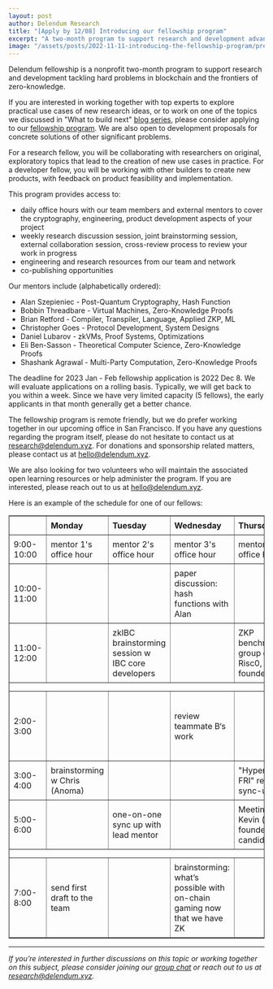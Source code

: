 ```yaml
---
layout: post
author: Delendum Research
title: "[Apply by 12/08] Introducing our fellowship program"
excerpt: "A two-month program to support research and development advancing the frontiers of zero-knowledge"
image: "/assets/posts/2022-11-11-introducing-the-fellowship-program/preview.jpg"
--- 
```



Delendum fellowship is a nonprofit two-month program to support research and development tackling hard problems in blockchain and the frontiers of zero-knowledge.

If you are interested in working together with top experts to explore practical use cases of new research ideas, or to work on one of the topics we discussed in "What to build next" [blog series](https://delendum.xyz/2022/11/11/what-to-build-next-in-zero-knowledge.html), please consider applying to our [fellowship program](https://delendum.xyz/fellow). We are also open to development proposals for concrete solutions of other significant problems.

For a research fellow, you will be collaborating with researchers on original, exploratory topics that lead to the creation of new use cases in practice. For a developer fellow, you will be working with other builders to create new products, with feedback on product feasibility and implementation.

This program provides access to:

- daily office hours with our team members and external mentors to cover the cryptography, engineering, product development aspects of your project
- weekly research discussion session, joint brainstorming session, external collaboration session, cross-review process to review your work in progress 
- engineering and research resources from our team and network 
- co-publishing opportunities

Our mentors include (alphabetically ordered):

- Alan Szepieniec - Post-Quantum Cryptography, Hash Function
- Bobbin Threadbare - Virtual Machines, Zero-Knowledge Proofs
- Brian Retford - Compiler, Transpiler, Language, Applied ZKP, ML
- Christopher Goes - Protocol Development, System Designs
- Daniel Lubarov - zkVMs, Proof Systems, Optimizations
- Eli Ben-Sasson - Theoretical Computer Science, Zero-Knowledge Proofs
- Shashank Agrawal - Multi-Party Computation, Zero-Knowledge Proofs

The deadline for 2023 Jan - Feb fellowship application is 2022 Dec 8. We will evaluate applications on a rolling basis. Typically, we will get back to you within a week. Since we have very limited capacity (5 fellows), the early applicants in that month generally get a better chance. 

The fellowship program is remote friendly, but we do prefer working together in our upcoming office in San Francisco. If you have any questions regarding the program itself, please do not hesitate to contact us at research@delendum.xyz. For donations and sponsorship related matters, please contact us at hello@delendum.xyz.

We are also looking for two volunteers who will maintain the associated open learning resources or help administer the program. If you are interested, please reach out to us at hello@delendum.xyz.

Here is an example of the schedule for one of our fellows:
<style>
.fellow-table td{
  padding: 8px;
}
</style>
<table border="1" class="fellow-table">
  <tr>
   <td>
   </td>
   <td><strong>Monday</strong>
   </td>
   <td><strong>Tuesday</strong>
   </td>
   <td><strong>Wednesday</strong>
   </td>
   <td><strong>Thursday</strong>
   </td>
   <td><strong>Friday</strong>
   </td>
  </tr>
  <tr>
   <td>9:00-10:00
   </td>
   <td>mentor 1's office hour
   </td>
   <td>mentor 2's office hour
   </td>
   <td>mentor 3's office hour
   </td>
   <td>mentor 4's office hour
   </td>
   <td>mentor 5's office hour
   </td>
  </tr>
  <tr>
   <td>10:00-11:00
   </td>
   <td>
   </td>
   <td>
   </td>
   <td>paper discussion: hash functions with Alan
   </td>
   <td>
   </td>
   <td>weekly presentations
   </td>
  </tr>
  <tr>
   <td>11:00-12:00
   </td>
   <td>
   </td>
   <td>zkIBC brainstorming session w IBC core developers
   </td>
   <td>
   </td>
   <td>ZKP benchmarking: group call with Risc0, Miden founders
   </td>
   <td>weekly project meetings
   </td>
  </tr>
  <tr>
   <td colspan="6" >
   </td>
  </tr>
  <tr>
   <td>2:00-3:00
   </td>
   <td>
   </td>
   <td>
   </td>
   <td>review teammate B‘s work
   </td>
   <td>
   </td>
   <td>team reflection: technical challenges, solutions, TODOs
   </td>
  </tr>
  <tr>
   <td>3:00-4:00
   </td>
   <td>brainstorming w Chris (Anoma)
   </td>
   <td>
   </td>
   <td>
   </td>
   <td>"Hyperplonk + FRI" research sync-up
   </td>
   <td>
   </td>
  </tr>
  <tr>
   <td>5:00-6:00
   </td>
   <td>
   </td>
   <td>one-on-one sync up with lead mentor
   </td>
   <td>
   </td>
   <td>Meeting w Kevin (co-founder candidate)
   </td>
   <td>
   </td>
  </tr>
  <tr>
   <td colspan="6" >
   </td>
  </tr>
  <tr>
   <td>7:00-8:00
   </td>
   <td>send first draft to the team
   </td>
   <td>
   </td>
   <td>brainstorming: what’s possible with on-chain gaming now that we have ZK
   </td>
   <td>
   </td>
   <td>
   </td>
  </tr>
</table>


__________________________________

_If you’re interested in further discussions on this topic or working together on this subject, please consider joining our [group chat](https://t.me/+9WAAmCpPRadjOTNh) or reach out to us at research@delendum.xyz._
